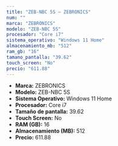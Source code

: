 ```yaml
---
title: "ZEB-NBC 5S — ZEBRONICS"
num: ""
marca: "ZEBRONICS"
modelo: "ZEB-NBC 5S"
procesador: "Core i7"
sistema_operativo: "Windows 11 Home"
almacenamiento_mb: "512"
ram_gb: "16"
tamano_pantalla: "39.62"
touch_screen: "No"
precio: "611.88"
---
```

<ul>
<li><strong>Marca:</strong> ZEBRONICS</li>
<li><strong>Modelo:</strong> ZEB-NBC 5S</li>
<li><strong>Sistema Operativo:</strong> Windows 11 Home</li>
<li><strong>Procesador:</strong> Core i7 </li>
<li><strong>Tamaño de pantalla:</strong> 39.62</li>
<li><strong>Touch Screen:</strong> No</li>
<li><strong>RAM (GB):</strong> 16</li>
<li><strong>Almacenamiento (MB):</strong> 512</li>
<li><strong>Precio:</strong> 611.88</li>
</ul>